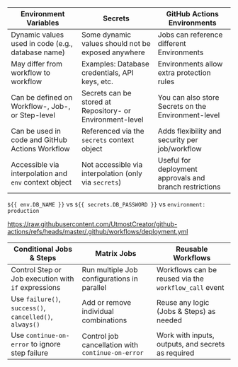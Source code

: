 

| **Environment Variables**                             | **Secrets**                                               | **GitHub Actions Environments**                         |
| ----------------------------------------------------- | --------------------------------------------------------- | ------------------------------------------------------- |
| Dynamic values used in code (e.g., database name)     | Some dynamic values should not be exposed anywhere        | Jobs can reference different Environments               |
| May differ from workflow to workflow                  | Examples: Database credentials, API keys, etc.            | Environments allow extra protection rules               |
| Can be defined on Workflow-, Job-, or Step-level      | Secrets can be stored at Repository- or Environment-level | You can also store Secrets on the Environment-level     |
| Can be used in code and GitHub Actions Workflow       | Referenced via the `secrets` context object               | Adds flexibility and security per job/workflow          |
| Accessible via interpolation and `env` context object | Not accessible via interpolation (only via `secrets`)     | Useful for deployment approvals and branch restrictions |


`${{ env.DB_NAME }}` vs `${{ secrets.DB_PASSWORD }}` vs `environment: production`

https://raw.githubusercontent.com/UtmostCreator/github-actions/refs/heads/master/.github/workflows/deployment.yml


| Conditional Jobs & Steps                              | Matrix Jobs                                             | Reusable Workflows                                  |
|--------------------------------------------------------|----------------------------------------------------------|------------------------------------------------------|
| Control Step or Job execution with `if` expressions    | Run multiple Job configurations in parallel              | Workflows can be reused via the `workflow_call` event |
| Use `failure()`, `success()`, `cancelled()`, `always()`| Add or remove individual combinations                    | Reuse any logic (Jobs & Steps) as needed             |
| Use `continue-on-error` to ignore step failure         | Control job cancellation with `continue-on-error`        | Work with inputs, outputs, and secrets as required   |
